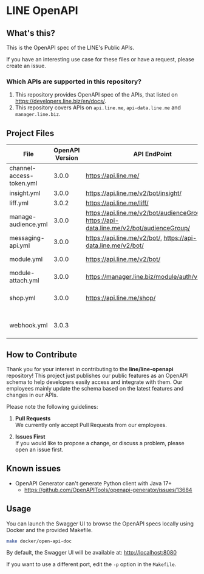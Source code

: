 # LINE OpenAPI

## What's this?

This is the OpenAPI spec of the LINE's Public APIs.

If you have an interesting use case for these files or have a request, please create an issue.

### Which APIs are supported in this repository?

1. This repository provides OpenAPI spec of the APIs, that listed on https://developers.line.biz/en/docs/.
2. This repository covers APIs on `api.line.me`, `api-data.line.me` and `manager.line.biz`.

## Project Files

| File                     | OpenAPI Version | API EndPoint                                                                              | Description              |
|--------------------------|-----------------|-------------------------------------------------------------------------------------------|--------------------------|
| channel-access-token.yml | 3.0.0           | https://api.line.me/                                                                      | Channel Access Token API |
| insight.yml              | 3.0.0           | https://api.line.me/v2/bot/insight/                                                       | Insight API              |
| liff.yml                 | 3.0.2           | https://api.line.me/liff/                                                                 | LIFF API                 |
| manage-audience.yml      | 3.0.0           | https://api.line.me/v2/bot/audienceGroup/, https://api-data.line.me/v2/bot/audienceGroup/ | Audience Group API       |
| messaging-api.yml        | 3.0.0           | https://api.line.me/v2/bot/, https://api-data.line.me/v2/bot/                             | Messaging API            |
| module.yml               | 3.0.0           | https://api.line.me/v2/bot/                                                               | Messaging API            |
| module-attach.yml        | 3.0.0           | https://manager.line.biz/module/auth/v1/token                                             | Messaging API            |
| shop.yml                 | 3.0.0           | https://api.line.me/shop/                                                                 | Mission Stickers API     |
|                          |                 |                                                                                           |                          |
| webhook.yml              | 3.0.3           |                                                                                           | Webhook Event Objects    |

## How to Contribute

Thank you for your interest in contributing to the **line/line-openapi** repository!
This project just publishes our public features as an OpenAPI schema to help developers easily access and integrate with them.
Our employees mainly update the schema based on the latest features and changes in our APIs.

Please note the following guidelines:

1. **Pull Requests**  
   We currently only accept Pull Requests from our employees.

2. **Issues First**  
   If you would like to propose a change, or discuss a problem, please open an issue first.

## Known issues

- OpenAPI Generator can't generate Python client with Java 17+
  - https://github.com/OpenAPITools/openapi-generator/issues/13684

## Usage

You can launch the Swagger UI to browse the OpenAPI specs locally using Docker and the provided Makefile.

```sh
make docker/open-api-doc
```

By default, the Swagger UI will be available at: [http://localhost:8080](http://localhost:8080)

If you want to use a different port, edit the `-p` option in the `Makefile`.
